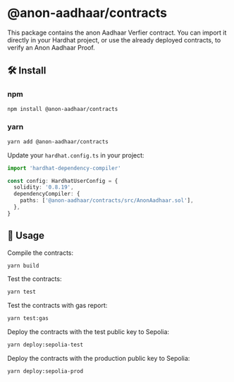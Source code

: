 # @anon-aadhaar/contracts

This package contains the anon Aadhaar Verfier contract. You can import it directly in your Hardhat project, or use the already deployed contracts, to verify an Anon Aadhaar Proof.

## 🛠 Install

### npm

```bash
npm install @anon-aadhaar/contracts
```

### yarn

```bash
yarn add @anon-aadhaar/contracts
```

Update your `hardhat.config.ts` in your project:

```typescript
import 'hardhat-dependency-compiler'

const config: HardhatUserConfig = {
  solidity: '0.8.19',
  dependencyCompiler: {
    paths: ['@anon-aadhaar/contracts/src/AnonAadhaar.sol'],
  },
}
```

## 📜 Usage

Compile the contracts:

```bash
yarn build
```

Test the contracts:

```bash
yarn test
```

Test the contracts with gas report:

```bash
yarn test:gas
```

Deploy the contracts with the test public key to Sepolia:

```bash
yarn deploy:sepolia-test
```

Deploy the contracts with the production public key to Sepolia:

```bash
yarn deploy:sepolia-prod
```
